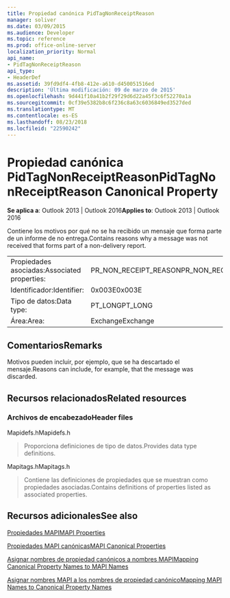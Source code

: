 ```yaml
---
title: Propiedad canónica PidTagNonReceiptReason
manager: soliver
ms.date: 03/09/2015
ms.audience: Developer
ms.topic: reference
ms.prod: office-online-server
localization_priority: Normal
api_name:
- PidTagNonReceiptReason
api_type:
- HeaderDef
ms.assetid: 39fd9df4-4fb8-412e-a610-d450051516ed
description: 'Última modificación: 09 de marzo de 2015'
ms.openlocfilehash: 9d441f10a41b2f29f29d6d22a45f3c6f52270a1a
ms.sourcegitcommit: 0cf39e5382b8c6f236c8a63c6036849ed3527ded
ms.translationtype: MT
ms.contentlocale: es-ES
ms.lasthandoff: 08/23/2018
ms.locfileid: "22590242"
---
```

# <a name="pidtagnonreceiptreason-canonical-property"></a><span data-ttu-id="ac457-103">Propiedad canónica PidTagNonReceiptReason</span><span class="sxs-lookup"><span data-stu-id="ac457-103">PidTagNonReceiptReason Canonical Property</span></span>

  
  
<span data-ttu-id="ac457-104">**Se aplica a**: Outlook 2013 | Outlook 2016</span><span class="sxs-lookup"><span data-stu-id="ac457-104">**Applies to**: Outlook 2013 | Outlook 2016</span></span> 
  
<span data-ttu-id="ac457-105">Contiene los motivos por qué no se ha recibido un mensaje que forma parte de un informe de no entrega.</span><span class="sxs-lookup"><span data-stu-id="ac457-105">Contains reasons why a message was not received that forms part of a non-delivery report.</span></span>
  
|||
|:-----|:-----|
|<span data-ttu-id="ac457-106">Propiedades asociadas:</span><span class="sxs-lookup"><span data-stu-id="ac457-106">Associated properties:</span></span>  <br/> |<span data-ttu-id="ac457-107">PR_NON_RECEIPT_REASON</span><span class="sxs-lookup"><span data-stu-id="ac457-107">PR_NON_RECEIPT_REASON</span></span>  <br/> |
|<span data-ttu-id="ac457-108">Identificador:</span><span class="sxs-lookup"><span data-stu-id="ac457-108">Identifier:</span></span>  <br/> |<span data-ttu-id="ac457-109">0x003E</span><span class="sxs-lookup"><span data-stu-id="ac457-109">0x003E</span></span>  <br/> |
|<span data-ttu-id="ac457-110">Tipo de datos:</span><span class="sxs-lookup"><span data-stu-id="ac457-110">Data type:</span></span>  <br/> |<span data-ttu-id="ac457-111">PT_LONG</span><span class="sxs-lookup"><span data-stu-id="ac457-111">PT_LONG</span></span>  <br/> |
|<span data-ttu-id="ac457-112">Área:</span><span class="sxs-lookup"><span data-stu-id="ac457-112">Area:</span></span>  <br/> |<span data-ttu-id="ac457-113">Exchange</span><span class="sxs-lookup"><span data-stu-id="ac457-113">Exchange</span></span>  <br/> |
   
## <a name="remarks"></a><span data-ttu-id="ac457-114">Comentarios</span><span class="sxs-lookup"><span data-stu-id="ac457-114">Remarks</span></span>

<span data-ttu-id="ac457-115">Motivos pueden incluir, por ejemplo, que se ha descartado el mensaje.</span><span class="sxs-lookup"><span data-stu-id="ac457-115">Reasons can include, for example, that the message was discarded.</span></span>
  
## <a name="related-resources"></a><span data-ttu-id="ac457-116">Recursos relacionados</span><span class="sxs-lookup"><span data-stu-id="ac457-116">Related resources</span></span>

### <a name="header-files"></a><span data-ttu-id="ac457-117">Archivos de encabezado</span><span class="sxs-lookup"><span data-stu-id="ac457-117">Header files</span></span>

<span data-ttu-id="ac457-118">Mapidefs.h</span><span class="sxs-lookup"><span data-stu-id="ac457-118">Mapidefs.h</span></span>
  
> <span data-ttu-id="ac457-119">Proporciona definiciones de tipo de datos.</span><span class="sxs-lookup"><span data-stu-id="ac457-119">Provides data type definitions.</span></span>
    
<span data-ttu-id="ac457-120">Mapitags.h</span><span class="sxs-lookup"><span data-stu-id="ac457-120">Mapitags.h</span></span>
  
> <span data-ttu-id="ac457-121">Contiene las definiciones de propiedades que se muestran como propiedades asociadas.</span><span class="sxs-lookup"><span data-stu-id="ac457-121">Contains definitions of properties listed as associated properties.</span></span>
    
## <a name="see-also"></a><span data-ttu-id="ac457-122">Recursos adicionales</span><span class="sxs-lookup"><span data-stu-id="ac457-122">See also</span></span>



[<span data-ttu-id="ac457-123">Propiedades MAPI</span><span class="sxs-lookup"><span data-stu-id="ac457-123">MAPI Properties</span></span>](mapi-properties.md)
  
[<span data-ttu-id="ac457-124">Propiedades MAPI canónicas</span><span class="sxs-lookup"><span data-stu-id="ac457-124">MAPI Canonical Properties</span></span>](mapi-canonical-properties.md)
  
[<span data-ttu-id="ac457-125">Asignar nombres de propiedad canónicos a nombres MAPI</span><span class="sxs-lookup"><span data-stu-id="ac457-125">Mapping Canonical Property Names to MAPI Names</span></span>](mapping-canonical-property-names-to-mapi-names.md)
  
[<span data-ttu-id="ac457-126">Asignar nombres MAPI a los nombres de propiedad canónico</span><span class="sxs-lookup"><span data-stu-id="ac457-126">Mapping MAPI Names to Canonical Property Names</span></span>](mapping-mapi-names-to-canonical-property-names.md)

